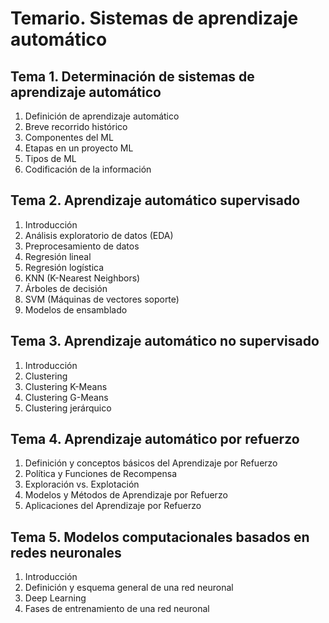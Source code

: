 # Temario. Sistemas de aprendizaje automático

## Tema 1. Determinación de sistemas de aprendizaje automático

1. Definición de aprendizaje automático
2. Breve recorrido histórico
3. Componentes del ML
4. Etapas en un proyecto ML
5. Tipos de ML
6. Codificación de la información 

## Tema 2. Aprendizaje automático supervisado

1. Introducción
2. Análisis exploratorio de datos (EDA)
3. Preprocesamiento de datos
4. Regresión lineal
5. Regresión logística
6. KNN (K-Nearest Neighbors)
7. Árboles de decisión
8. SVM (Máquinas de vectores soporte)
9. Modelos de ensamblado

## Tema 3. Aprendizaje automático no supervisado

1. Introducción
2. Clustering
3. Clustering K-Means
4. Clustering G-Means
5. Clustering jerárquico

## Tema 4. Aprendizaje automático por refuerzo

1. Definición y conceptos básicos del Aprendizaje por Refuerzo
2. Política y Funciones de Recompensa
3. Exploración vs. Explotación
4. Modelos y Métodos de Aprendizaje por Refuerzo
5. Aplicaciones del Aprendizaje por Refuerzo

## Tema 5. Modelos computacionales basados en redes neuronales

1. Introducción
2. Definición y esquema general de una red neuronal
3. Deep Learning
4. Fases de entrenamiento de una red neuronal



